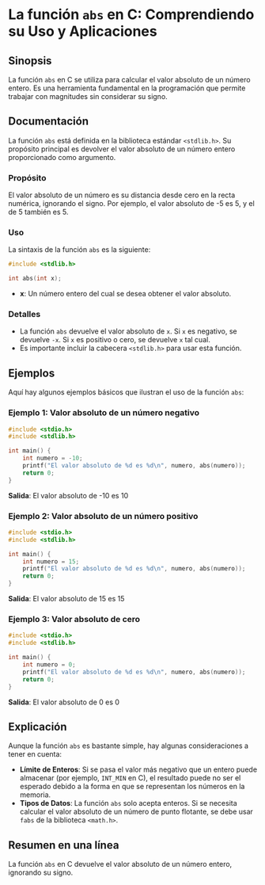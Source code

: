 <!--
Meta Description: # La función `abs` en C: Comprendiendo su Uso y Aplicaciones ## Sinopsis La función `abs` en C se utiliza para calcular el valor absoluto de un número...
Meta Keywords: valor, absoluto, abs, función, numero
-->

# La función `abs` en C: Comprendiendo su Uso y Aplicaciones

## Sinopsis
La función `abs` en C se utiliza para calcular el valor absoluto de un número entero. Es una herramienta fundamental en la programación que permite trabajar con magnitudes sin considerar su signo.

## Documentación
La función `abs` está definida en la biblioteca estándar `<stdlib.h>`. Su propósito principal es devolver el valor absoluto de un número entero proporcionado como argumento.

### Propósito
El valor absoluto de un número es su distancia desde cero en la recta numérica, ignorando el signo. Por ejemplo, el valor absoluto de -5 es 5, y el de 5 también es 5.

### Uso
La sintaxis de la función `abs` es la siguiente:

```c
#include <stdlib.h>

int abs(int x);
```

- **x**: Un número entero del cual se desea obtener el valor absoluto.

### Detalles
- La función `abs` devuelve el valor absoluto de `x`. Si `x` es negativo, se devuelve `-x`. Si `x` es positivo o cero, se devuelve `x` tal cual.
- Es importante incluir la cabecera `<stdlib.h>` para usar esta función.

## Ejemplos
Aquí hay algunos ejemplos básicos que ilustran el uso de la función `abs`:

### Ejemplo 1: Valor absoluto de un número negativo
```c
#include <stdio.h>
#include <stdlib.h>

int main() {
    int numero = -10;
    printf("El valor absoluto de %d es %d\n", numero, abs(numero));
    return 0;
}
```
**Salida**: El valor absoluto de -10 es 10

### Ejemplo 2: Valor absoluto de un número positivo
```c
#include <stdio.h>
#include <stdlib.h>

int main() {
    int numero = 15;
    printf("El valor absoluto de %d es %d\n", numero, abs(numero));
    return 0;
}
```
**Salida**: El valor absoluto de 15 es 15

### Ejemplo 3: Valor absoluto de cero
```c
#include <stdio.h>
#include <stdlib.h>

int main() {
    int numero = 0;
    printf("El valor absoluto de %d es %d\n", numero, abs(numero));
    return 0;
}
```
**Salida**: El valor absoluto de 0 es 0

## Explicación
Aunque la función `abs` es bastante simple, hay algunas consideraciones a tener en cuenta:

- **Límite de Enteros**: Si se pasa el valor más negativo que un entero puede almacenar (por ejemplo, `INT_MIN` en C), el resultado puede no ser el esperado debido a la forma en que se representan los números en la memoria.
- **Tipos de Datos**: La función `abs` solo acepta enteros. Si se necesita calcular el valor absoluto de un número de punto flotante, se debe usar `fabs` de la biblioteca `<math.h>`.

## Resumen en una línea
La función `abs` en C devuelve el valor absoluto de un número entero, ignorando su signo.